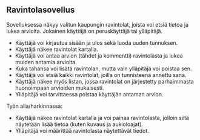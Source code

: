 ## Ravintolasovellus
Sovelluksessa näkyy valitun kaupungin ravintolat, joista voi etsiä tietoa ja lukea arvioita. Jokainen käyttäjä on peruskäyttäjä tai ylläpitäjä.

- Käyttäjä voi kirjautua sisään ja ulos sekä luoda uuden tunnuksen.
- Käyttäjä näkee ravintolat kartalla.
- Käyttäjä voi antaa arvion (tähdet ja kommentti) ravintolasta ja lukea muiden antamia arvioita.
- Kuka tahansa voi lisätä ravintolan, mutta vain ylläpitäjä voi poistaa sen.
- Käyttäjä voi etsiä kaikki ravintolat, joilla on tunnisteena annettu sana.
- Käyttäjä näkee myös listan, jossa ravintolat on järjestetty parhaimmasta huonoimpaan arvioiden mukaisesti.
- Ylläpitäjä voi tarvittaessa poistaa käyttäjän antaman arvion.

Työn alla/harkinnassa:
- Käyttäjä näkee ravintolat kartalla ja voi painaa ravintolasta, jolloin siitä näytetään lisää tietoa (kuten kuvaus ja aukioloajat).
- Ylläpitäjä voi määrittää ravintolasta näytettävät tiedot.
